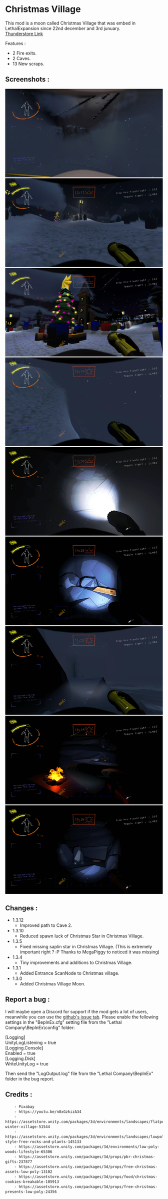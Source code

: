 # Christmas Village

 This mod is a moon called Christmas Village that was embed in LethalExpansion since 22nd december and 3rd junuary.  
 [Thunderstore Link](https://thunderstore.io/c/lethal-company/p/HolographicWings/ChristmasVillage_Legacy)

 Features :
 - 2 Fire exits.
 - 2 Caves.
 - 13 New scraps.

## Screenshots :
![Landing](https://raw.githubusercontent.com/HolographicWings/ChristmasVillage_LethalCompany/main/Screenshots/Landing.webp "Landing")
![VillageEntrance](https://raw.githubusercontent.com/HolographicWings/ChristmasVillage_LethalCompany/main/Screenshots/VillageEntrance.webp "VillageEntrance")
![VillageCenter](https://raw.githubusercontent.com/HolographicWings/ChristmasVillage_LethalCompany/main/Screenshots/VillageCenter.webp "VillageCenter")
![Cliff](https://raw.githubusercontent.com/HolographicWings/ChristmasVillage_LethalCompany/main/Screenshots/Cliff.webp "Cliff")
![Cave1Entrance](https://raw.githubusercontent.com/HolographicWings/ChristmasVillage_LethalCompany/main/Screenshots/Cave1Entrance.webp "Cave1Entrance")
![Cave1Trapdoor](https://raw.githubusercontent.com/HolographicWings/ChristmasVillage_LethalCompany/main/Screenshots/Cave1Trapdoor.webp "Cave1Trapdoor")
![ToCave2Cliff2](https://raw.githubusercontent.com/HolographicWings/ChristmasVillage_LethalCompany/main/Screenshots/ToCave2Cliff2.webp "ToCave2Cliff2")
![Cave2Firecamp2](https://raw.githubusercontent.com/HolographicWings/ChristmasVillage_LethalCompany/main/Screenshots/Cave2Firecamp2.webp "Cave2Firecamp2")
![Cave2Trapdoor](https://raw.githubusercontent.com/HolographicWings/ChristmasVillage_LethalCompany/main/Screenshots/Cave2Trapdoor.webp "Cave2Trapdoor")

## Changes :
- 1.3.12
	- Improved path to Cave 2.
- 1.3.10
	- Reduced spawn luck of Christmas Star in Christmas Village.
- 1.3.5
	- Fixed missing saplin star in Christmas Village. (This is extremely important right ? :P Thanks to MegaPiggy to noticed it was missing)
- 1.3.4
	- Tiny improvements and additions to Christmas Village.
- 1.3.1
	- Added Entrance ScanNode to Christmas village.
- 1.3.0
	- Added Christmas Village Moon.

## Report a bug :
I will maybe open a Discord for support if the mod gets a lot of users, meanwhile you can use the [github's issue tab](https://github.com/HolographicWings/ChristmasVillage_LethalCompany/issues).
Please enable the fellowing settings in the "BepInEx.cfg" setting file from the "Lethal Company\BepInEx\config\" folder:  
  
[Logging]  
UnityLogListening = true  
[Logging.Console]  
Enabled = true  
[Logging.Disk]  
WriteUnityLog = true  
  
Then send the "LogOutput.log" file from the "Lethal Company\BepInEx\" folder in the bug report.  

## Credits :
		- Pixabay
		- https://youtu.be/n8xGzkizA34
		- https://assetstore.unity.com/packages/3d/environments/landscapes/flatpoly-winter-village-51544
		- https://assetstore.unity.com/packages/3d/environments/landscapes/lowpoly-style-free-rocks-and-plants-145133
		- https://assetstore.unity.com/packages/3d/environments/low-poly-woods-lifestyle-65306
		- https://assetstore.unity.com/packages/3d/props/pbr-christmas-gifts-237877
		- https://assetstore.unity.com/packages/3d/props/free-christmas-assets-low-poly-13102
		- https://assetstore.unity.com/packages/3d/props/food/christmas-cookies-breakable-105913
		- https://assetstore.unity.com/packages/3d/props/free-christmas-presents-low-poly-24356
